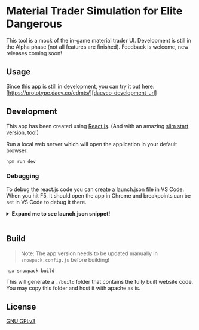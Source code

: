 <!-- markdownlint-configure-file { "MD033": { "allowed_elements": ["details", "summary", "b", "br"] } } -->

# Material Trader Simulation for Elite Dangerous

This tool is a mock of the in-game material trader UI. Development is still in the Alpha phase (not all features are finished). Feedback is welcome, new releases coming soon!

## Usage

Since this app is still in development, you can try it out here:
[https://prototype.daev.co/edmts/][daevco-development-url]

## Development

This app has been created using [React.js][reactjs-org]. (And with an amazing [slim start version][slim-react-starter], too!)

Run a local web server which will open the application in your default browser:

```plaintext
npm run dev
```

### Debugging

To debug the react.js code you can create a launch.json file in VS Code. When you hit F5, it should open the app in Chrome and breakpoints can be set in VS Code to debug it there.

<details>
  <summary><b>Expand me to see launch.json snippet!</b></summary>

```plaintext
{
    // For more information, visit: https://go.microsoft.com/fwlink/?linkid=830387
    "version": "0.2.0",
    "configurations": [
        {
            "type": "pwa-chrome",
            "request": "launch",
            "name": "Launch Chrome against localhost",
            "url": "http://localhost:8080",
            "webRoot": "${workspaceFolder}",
            "sourceMapPathOverrides": {
                "/build/*": "${workspaceRoot}/src/*"
            }
        }
    ]
}
```

</details>
<br />

## Build

> Note: The app version needs to be updated manually in `snowpack.config.js` before building!

```plaintext
npx snowpack build
```

This will generate a `./build` folder that contains the fully built website code. You may copy this folder and host it with apache as is.

## License

[GNU GPLv3][license]

<!-- Link References -->
[license]: https://github.com/daevski/ed-material-trader-simulation/blob/main/LICENSE
[reactjs-org]: https://reactjs.org
[slim-react-starter]: https://github.com/nafeu/slim-react-starter
[daevco-development-url]: https://prototype.daev.co/edmts/